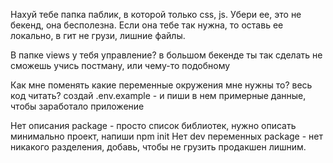 Нахуй тебе папка паблик, в которой только css, js. Убери ее, это не бекенд, она бесполезна.
Если она тебе так нужна, то оставь ее локально, в гит не грузи, лишние файлы.

В папке views у тебя управление? в большом бекенде ты так сделать не сможешь учись постману, или чему-то подобному


Как мне поменять какие переменные окружения мне нужны то? весь код читать? создай .env.example -  и пиши в нем примерные данные, чтобы
заработало приложение

Нет описания package - просто список библиотек, нужно описать минимально проект, напиши npm init
Нет dev переменных package - нет никакого разделения, добавь, чтобы не грузить продакшен лишним.